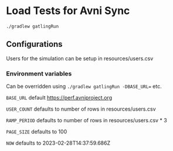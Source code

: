 # Load Tests for Avni Sync
`./gradlew gatlingRun`

## Configurations
Users for the simulation can be setup in resources/users.csv

### Environment variables
Can be overridden using `./gradlew gatlingRun -DBASE_URL=` etc.

`BASE_URL` default https://perf.avniproject.org

`USER_COUNT` defaults to number of rows in resources/users.csv

`RAMP_PERIOD` defaults to number of rows in resources/users.csv * 3

`PAGE_SIZE` defaults to 100

`NOW` defaults to 2023-02-28T14:37:59.686Z